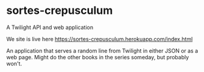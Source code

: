 # sortes-crepusculum
A Twilight API and web application

We site is live here https://sortes-crepusculum.herokuapp.com/index.html

An application that serves a random line from Twilight in either JSON or as a web page. Might do the other books in the series someday, but probably won't.
